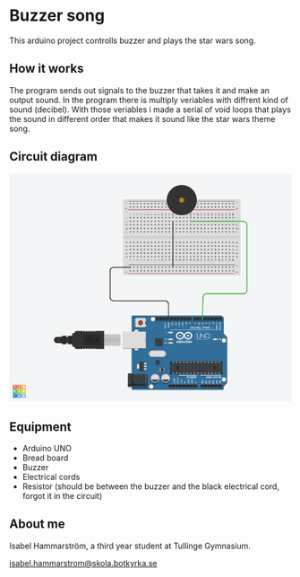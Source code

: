 # Buzzer song

This arduino project controlls buzzer and plays the star wars song.

## How it works

The program sends out signals to the buzzer that takes it and make an output sound. In the program there is multiply veriables with diffrent kind of sound (decibel). With those veriables i made a serial of void loops that plays the sound in different order that makes it sound like the star wars theme song. 

## Circuit diagram

![circuit](./images/circuit.png)

## Equipment

- Arduino UNO
- Bread board
- Buzzer
- Electrical cords
- Resistor (should be between the buzzer and the black electrical cord, forgot it in the circuit)

## About me
Isabel Hammarström, a third year student at Tullinge Gymnasium.

isabel.hammarstrom@skola.botkyrka.se